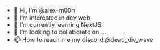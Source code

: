 - 👋 Hi, I’m @alex-m00n
- 👀 I’m interested in dev web
- 🌱 I’m currently learning NextJS
- 💞️ I’m looking to collaborate on ...
- 📫 How to reach me my discord @dead_div_wave

<!---
alex-m00n/alex-m00n is a ✨ special ✨ repository because its `README.md` (this file) appears on your GitHub profile.
You can click the Preview link to take a look at your changes.
--->

